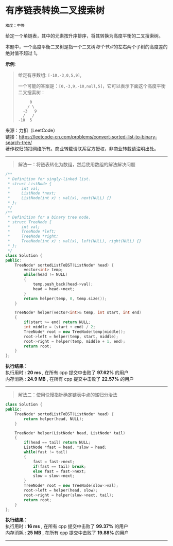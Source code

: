 # 有序链表转换二叉搜索树 #  
`难度：中等` 

给定一个单链表，其中的元素按升序排序，将其转换为高度平衡的二叉搜索树。  

本题中，一个高度平衡二叉树是指一个二叉树*每个节点*的左右两个子树的高度差的绝对值不超过 1。  

**示例**:

>给定有序数组: `[-10,-3,0,5,9]`,  
>  
>一个可能的答案是：`[0,-3,9,-10,null,5]`，它可以表示下面这个高度平衡二叉搜索树：  
>  
>```  
>      0
>     / \
>   -3   9
>   /   /
> -10  5
>```   

来源：力扣（LeetCode）  
链接：https://leetcode-cn.com/problems/convert-sorted-list-to-binary-search-tree/  
著作权归领扣网络所有。商业转载请联系官方授权，非商业转载请注明出处。  

---  
>解法一：将链表转化为数组，然后使用数组的解法解决问题  

```C++  
/**
 * Definition for singly-linked list.
 * struct ListNode {
 *     int val;
 *     ListNode *next;
 *     ListNode(int x) : val(x), next(NULL) {}
 * };
 */
/**
 * Definition for a binary tree node.
 * struct TreeNode {
 *     int val;
 *     TreeNode *left;
 *     TreeNode *right;
 *     TreeNode(int x) : val(x), left(NULL), right(NULL) {}
 * };
 */
class Solution {
public:
    TreeNode* sortedListToBST(ListNode* head) {
        vector<int> temp;
        while(head != NULL)
        {
            temp.push_back(head->val);
            head = head->next;
        }
        return helper(temp, 0, temp.size());
    }

    TreeNode* helper(vector<int>& temp, int start, int end)
    {
        if(start >= end) return NULL;
        int middle = (start + end) / 2;
        TreeNode* root = new TreeNode(temp[middle]);
        root->left = helper(temp, start, middle);
        root->right = helper(temp, middle + 1, end);
        return root;
    }
};
```  

**执行结果：**  
执行用时 : **20 ms** , 在所有 cpp 提交中击败了 **97.62%** 的用户  
内存消耗 : **24.9 MB** , 在所有 cpp 提交中击败了 **22.57%** 的用户  

---  
>解法二：使用快慢指针确定链表中点的递归分治法  

```C++  
class Solution {
public:
    TreeNode* sortedListToBST(ListNode* head) {
        return helper(head, NULL);
    }

    TreeNode* helper(ListNode* head, ListNode* tail)
    {
        if(head == tail) return NULL;
        ListNode *fast = head, *slow = head;
        while(fast != tail)
        {
            fast = fast->next;
            if(fast == tail) break;
            else fast = fast->next;
            slow = slow->next;
        }
        TreeNode* root = new TreeNode(slow->val);
        root->left = helper(head, slow);
        root->right = helper(slow->next, tail);
        return root;
    }
};
```  

**执行结果：**  
执行用时 : **16 ms** , 在所有 cpp 提交中击败了 **99.37%** 的用户  
内存消耗 : **25 MB** , 在所有 cpp 提交中击败了 **19.88%** 的用户  

---  